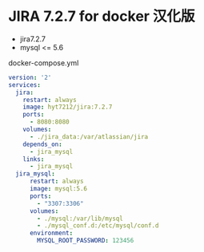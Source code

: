 JIRA 7.2.7 for docker 汉化版
===
+ jira7.2.7
+ mysql <= 5.6

docker-compose.yml
```yml
version: '2'
services:
  jira:
    restart: always
    image: hyt7212/jira:7.2.7
    ports:
      - 8080:8080
    volumes: 
      - ./jira_data:/var/atlassian/jira
    depends_on:
      - jira_mysql
    links:
      - jira_mysql
  jira_mysql:
      restart: always
      image: mysql:5.6
      ports:
        - "3307:3306"
      volumes:
        - ./mysql:/var/lib/mysql
        - ./mysql_conf.d:/etc/mysql/conf.d
      environment:
        MYSQL_ROOT_PASSWORD: 123456
```